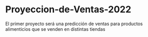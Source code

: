 # Proyeccion-de-Ventas-2022
El primer proyecto será una predicción de ventas para productos alimenticios que se venden en distintas tiendas
